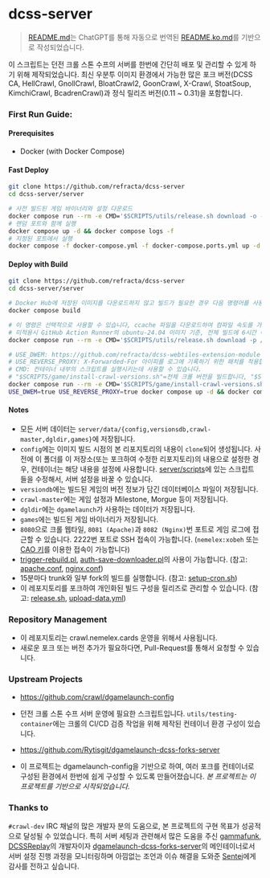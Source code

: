 # dcss-server

> [README.md](README.md)는 ChatGPT를 통해 자동으로 번역된 [README.ko.md](README.ko.md)를 기반으로 작성되었습니다.

이 스크립트는 던전 크롤 스톤 수프의 서버를 한번에 간단히 배포 및 관리할 수 있게 하기 위해 제작되었습니다. 최신 우분투 이미지 환경에서 가능한 많은 포크 버전(DCSS CA, HellCrawl, GnollCrawl, BloatCrawl2, GoonCrawl, X-Crawl, StoatSoup, KimchiCrawl, BcadrenCrawl)과 정식 릴리즈 버전(0.11 ~ 0.31)을 포함합니다.

### First Run Guide:
#### Prerequisites
* Docker (with Docker Compose)

#### Fast Deploy
```bash
git clone https://github.com/refracta/dcss-server
cd dcss-server/server

# 사전 빌드된 게임 바이너리와 설정 다운로드
docker compose run --rm -e CMD='$SCRIPTS/utils/release.sh download -o -p data -n game-data' dcss-server
# 랜덤 포트와 함께 실행
docker compose up -d && docker compose logs -f
# 지정된 포트에서 실행
docker compose -f docker-compose.yml -f docker-compose.ports.yml up -d && docker compose logs -f
```

#### Deploy with Build
```bash
git clone https://github.com/refracta/dcss-server
cd dcss-server/server

# Docker Hub에 저장된 이미지를 다운로드하지 않고 빌드가 필요한 경우 다음 명령어를 사용할 수 있습니다.
docker compose build

# 이 명령은 선택적으로 사용할 수 있습니다, ccache 파일을 다운로드하여 컴파일 속도를 가속할 수 있습니다. 
# 미적용시 GitHub Action Runner의 ubuntu-24.04 이미지 기준, 전체 빌드에 6시간 이상이 소요되며, 적용시 45분 정도로 가속됩니다.
docker compose run --rm -e CMD='$SCRIPTS/utils/release.sh download -p /data/ccache -n ccache' dcss-server

# USE_DWEM: https://github.com/refracta/dcss-webtiles-extension-module 사용을 적용합니다.
# USE_REVERSE_PROXY: X-Forwarded-For 아이피를 로그에 기록하기 위한 패치를 적용합니다.
# CMD: 컨테이너 내부의 스크립트를 실행시키는데 사용할 수 있습니다.
# "$SCRIPTS/game/install-crawl-versions.sh"=전체 크롤 버전을 빌드합니다, "$SCRIPTS/game/install-trunk.sh"= 트렁크 버전만 빌드합니다, ""=빌드 없이 바로 서버를 실행합니다. (기존에 빌드된 데이터가 존재 시)
docker compose run --rm -e CMD='$SCRIPTS/game/install-crawl-versions.sh' dcss-server
USE_DWEM=true USE_REVERSE_PROXY=true docker compose up -d && docker compose logs -f
```

#### Notes
 - 모든 서버 데이터는 `server/data/{config,versionsdb,crawl-master,dgldir,games}`에 저장됩니다.
 - `config`에는 이미지 빌드 시점의 본 리포지토리의 내용이 `clone`되어 생성됩니다. 사전에 이 폴더를 이 저장소(또는 포크하여 수정한 리포지토리)의 내용으로 설정한 경우, 컨테이너는 해당 내용을 설정에 사용합니다. [server/scripts](server/scripts)에 있는 스크립트 들을 수정해서, 서버 설정을 바꿀 수 있습니다.
 - `versiondb`에는 빌드된 게임의 버전 정보가 담긴 데이터베이스 파일이 저장됩니다.
 - `crawl-master`에는 게임 설정과 Milestone, Morgue 등이 저장됩니다.
 - `dgldir`에는 `dgamelaunch`가 사용하는 데이터가 저장됩니다.
 - `games`에는 빌드된 게임 바이너리가 저장됩니다.
 - `8080`으로 크롤 웹타일, `8081 (Apache)`과 `8082 (Nginx)`번 포트로 게임 로그에 접근할 수 있습니다. 2222번 포트로 SSH 접속이 가능합니다. (`nemelex:xobeh` 또는 [CAO 키](https://crawl.develz.org/cao_key)를 이용한 접속이 가능합니다)
 - [trigger-rebuild.pl](utils/trigger-rebuild.pl), [auth-save-downloader.pl](utils/auth-save-downloader.pl)의 사용이 가능합니다. (참고: [apache.conf](server/scripts/web/conf/apache.conf), [nginx.conf](server/scripts/web/conf/nginx-default.conf))
 - 15분마다 trunk와 일부 fork의 빌드를 실행합니다. (참고: [setup-cron.sh](server/scripts/game/setup-cron.sh))
 - 이 레포지토리를 포크하여 개인화된 빌드 구성을 릴리즈로 관리할 수 있습니다. (참고: [release.sh](server/scripts/utils/release.sh), [upload-data.yml](.github/workflows/upload-data.yml))

### Repository Management
* 이 레포지토리는 crawl.nemelex.cards 운영을 위해서 사용됩니다.
* 새로운 포크 또는 버전 추가가 필요하다면, Pull-Request를 통해서 요청할 수 있습니다.

### Upstream Projects
* https://github.com/crawl/dgamelaunch-config
* 던전 크롤 스톤 수프 서버 운영에 필요한 스크립트입니다. `utils/testing-container`에는 크롤의 CI/CD 검증 작업을 위해 제작된 컨테이너 환경 구성이 있습니다.

* https://github.com/Rytisgit/dgamelaunch-dcss-forks-server
* 이 프로젝트는 dgamelaunch-config을 기반으로 하여, 여러 포크를 컨테이너로 구성된 환경에서 한번에 쉽게 구성할 수 있도록 만들어졌습니다. *본 프로젝트는 이 프로젝트를 기반으로 시작되었습니다.*

### Thanks to

`#crawl-dev` IRC 채널의 많은 개발자 분의 도움으로, 본 프로젝트의 구현 목표가 성공적으로 달성될 수 있었습니다. 
특히 서버 세팅과 관련해서 많은 도움을 주신 [gammafunk](https://github.com/gammafunk), [DCSSReplay](https://github.com/Rytisgit/dcssreplay)의 개발자이자 [dgamelaunch-dcss-forks-server](https://github.com/Rytisgit/dgamelaunch-dcss-forks-server)의 메인테이너로서
서버 설정 진행 과정을 모니터링하며 아낌없는 조언과 이슈 해결을 도와준 [Sentei](https://github.com/Rytisgit)에게 감사를 전하고 싶습니다.
